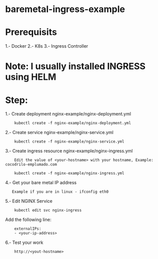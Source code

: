 # baremetal-ingress-example

# Prerequisits

1.- Docker
2.- K8s
3.- Ingress Controller

# Note: I usually installed INGRESS using HELM

# Step:

1.- Create deployment nginx-example/nginx-deployment.yml

        kubectl create -f nginx-example/nginx-deployment.yml

2.- Create service nginx-example/nginx-service.yml

        kubectl create -f nginx-example/nginx-service.yml

3.- Create ingress resource nginx-example/nginx-ingress.yml

        Edit the value of <your-hostname> with your hostname, Example: cocodrilo-emplumado.com

        kubectl create -f nginx-example/nginx-ingress.yml

4.- Get your bare metal IP address

       Example if you are in linux - ifconfig eth0

5.- Edit NGINX Service

        kubectl edit svc nginx-ingress

   Add the following line:

        externalIPs:
        - <your-ip-address>

6.- Test your work

        http://<yout-hostname>
